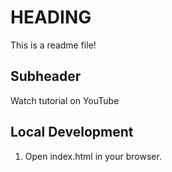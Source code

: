 # HEADING

This is a readme file!

## Subheader

Watch tutorial on YouTube

## Local Development

1. Open index.html in your browser.